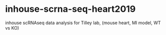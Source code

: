 # inhouse-scrna-seq-heart2019
 inhouse scRNAseq data analysis for Tilley lab, (mouse heart, MI model, WT vs KO)
